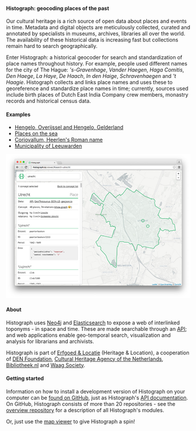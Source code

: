 ---
---

#### __Histograph__: geocoding places of the past

Our cultural heritage is a rich source of open data about places and events in time. Metadata and digital objects are meticulously collected, curated and annotated by specialists in  museums, archives, libraries all over the world. The availability of these historical data is increasing fast but collections remain hard to search geographically.

Enter Histograph: a historical geocoder for search and standardization of place names throughout history. For example, people used different names for the city of The Hague: _'s-Gravenhage_, _Vander Haegen_, _Haga Comitis_, _Den Haege_, _La Haye_, _De Haach_, _In den Haige_, _Schravenhaegen_ and _'t Haagie_. Histograph collects and links place names and uses these to georeference and standardize place names in time; currently, sources used include birth places of Dutch East India Company crew members, monastry records and historical census data.

#### Examples

- [Hengelo, Overijssel and Hengelo, Gelderland](viewer#search=hengelo)
- [Places on the sea](viewer#search="*zee"%20type=hg:Place)
- [Coriovallum, Heerlen's Roman name](viewer#search=coriovallum)
- [Municipality of Leeuwarden](viewer#search=leeuwarden%20type=hg:Municipality)

[![](images/screenshot.jpg)](viewer#search=utrecht)

#### About

Histograph uses [Neo4j](http://neo4j.com/) and [Elasticsearch](https://www.elastic.co/products/elasticsearch) to expose a web of interlinked toponyms - in space and time. These are made searchable through an [API](https://api.histograph.io); and web applications enable geo-temporal search, visualization and analysis for librarians and archivists.

Histograph is part of [Erfgoed & Locatie](http://erfgoedenlocatie.nl/) (Heritage & Location), a cooperation of [DEN Foundation](http://www.den.nl/english), [Cultural Heritage Agency of the Netherlands](http://www.culturalheritageagency.nl/en), [Bibliotheek.nl](http://bibliotheek.nl/) and [Waag Society](http://waag.org/en).

#### Getting started

Information on how to install a development version of Histograph on your computer can be [found on GitHub](https://github.com/histograph/installation), just as Histograph's [API documentation](https://github.com/histograph/api). On GitHub, Histograph consists of more than 20 repositories - see the [overview repository](https://github.com/histograph/histograph) for a description of all Histograph's modules.

Or, just use the [map viewer](viewer) to give Histograph a spin!
